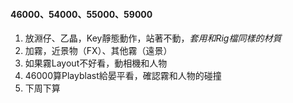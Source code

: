 #### 46000、54000、55000、59000

1. 放淵仔、乙晶，Key靜態動作，站著不動，*套用和Rig檔同樣的材質*
2. 加霧，近景物（FX）、其他霧（遠景）
3. 如果霧Layout不好看，動相機和人物
4. 46000算Playblast給晏平看，確認霧和人物的碰撞
5. 下周下算
